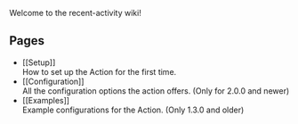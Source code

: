 Welcome to the recent-activity wiki!

## Pages

- [[Setup]]  
  How to set up the Action for the first time.
- [[Configuration]]  
  All the configuration options the action offers. (Only for 2.0.0 and newer)
- [[Examples]]  
  Example configurations for the Action. (Only 1.3.0 and older)
